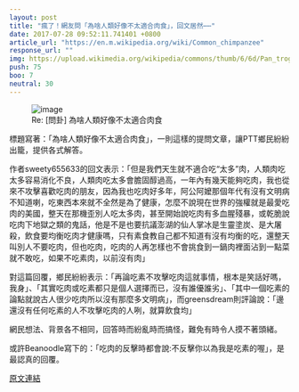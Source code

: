 ```yaml
---
layout: post
title: "瘋了！網友問「為啥人類好像不太適合肉食」，回文居然⋯⋯"
date: 2017-07-28 09:52:11.741401 +0800
article_url: "https://en.m.wikipedia.org/wiki/Common_chimpanzee"
response_url: ""
img: https://upload.wikimedia.org/wikipedia/commons/thumb/6/6d/Pan_troglodytes_%28male%29.jpg/1200px-Pan_troglodytes_%28male%29.jpg
push: 75
boo: 7
neutral: 30
---
```


<figure>
<img src="https://upload.wikimedia.org/wikipedia/commons/thumb/6/6d/Pan_troglodytes_%28male%29.jpg/1200px-Pan_troglodytes_%28male%29.jpg" alt="image">
<figcaption>
Re: [問卦] 為啥人類好像不太適合肉食
</figcaption>
</figure>



標題寫著：「為啥人類好像不太適合肉食」，一則這樣的提問文章，讓PTT鄉民紛紛出籠，提供各式解答。

作者sweety655633的回文表示：「但是我們天生就不適合吃“太多”肉，人類肉吃太多容易消化不良，人類肉吃太多會膽固醇過高，一年內有幾天能夠吃肉，我也從來不攻擊喜歡吃肉的朋友，因為我也吃肉好多年，阿公阿嬤那個年代有沒有文明病不知道喇，吃東西本來就不全然是為了健康，怎麼不說現在世界的強權就是最愛吃肉的美國，整天在那機歪別人吃太多肉，甚至開始說吃肉有多血腥殘暴，或乾脆說吃肉下地獄之類的鬼話，他是不是也要抗議澎湖的仙人掌冰是生靈塗炭、是大屠殺，飲食要均衡吃肉才健康嗎，只有素食教自己都不知道有沒有均衡的吃，還整天叫別人不要吃肉，但也吃肉，吃肉的人再怎樣也不會挑食到一鍋肉裡面沾到一點菜就不敢吃，如果不吃素肉，以前沒有肉」

對這篇回覆，鄉民紛紛表示：「再論吃素不攻擊吃肉這就事情，根本是笑話好嗎，我身」、「其實吃肉或吃素都只是個人選擇而已，沒有誰優誰劣」、「其中一個吃素的論點就說古人很少吃肉所以沒有那麼多文明病」，而greensdream則評論說：「邊還沒有任何吃素的人不攻擊吃肉的人咧，就算飲食均」

網民想法、背景各不相同，回答時而紛亂時而搞怪，難免有時令人摸不著頭緒。

或許Beanoodle寫下的：「吃肉的反擊時都會說:不反擊你以為我是吃素的喔」，是最認真的回覆。

<a href = "https://www.ptt.cc/bbs/Gossiping/M.1501196577.A.620.html">原文連結</a>


